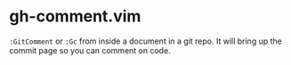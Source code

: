 # gh-comment.vim

```:GitComment``` or ```:Gc``` from inside a document in a git repo. It will bring up the commit page so you can comment on code.
